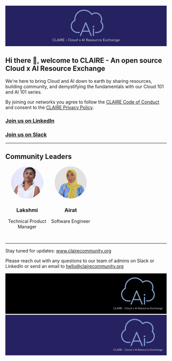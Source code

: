 
![v3 CLAIRE Temp CENTER banner - with INDIGO background](assets/claire_indigo_center_logo_banner_background.png)


## Hi there 👋, welcome to CLAIRE - An open source Cloud x AI Resource Exchange

We're here to bring Cloud and AI down to earth by sharing resources, building community, and demystifying the fundamentals with our Cloud 101 and AI 101 series. 

By joining our networks you agree to follow the [CLAIRE Code of Conduct](docs/claire_code_of_conduct.pdf) and consent to the [CLAIRE Privacy Policy](docs/claire_privacy_policy.pdf).

### [Join us on LinkedIn](https://www.linkedin.com/showcase/claire-hub/)

### [Join us on Slack](https://join.slack.com/t/clairecommunity/shared_invite/zt-2h5etzxd2-cwjZRFhY5XdI1~484u_L7A)

---
## Community Leaders

<div class="leaders-grid">
<div class="leader">
  <img src="assets/leaders/lakshmi.jpg" alt="Lakshmi">
  <h3>Lakshmi</h3>
  <p>Technical Product Manager</p>
</div>

<div class="leader">
  <img src="assets/leaders/airat.jpg" alt="Airat">
  <h3>Airat</h3>
  <p>Software Engineer</p>
</div>
</div>

<style>
.leaders-grid {
    display: flex;
    flex-wrap: wrap
}
.leader {
    width: 25%;
    margin: 0 1%;
    text-align: center;
    margin-bottom: 15px;
}
.leader img {
    width: 100px;
    height: 100px;
    border-radius: 50%;
}
@media screen and (max-width: 768px) {
    .leader {
        width: 100%;
    }
}
</style>

--- 

Stay tuned for updates: www.clairecommunity.org

Please reach out with any questions to our team of admins on Slack or LinkedIn or send an email to hello@clairecommunity.org
<!--

**Here are some ideas to get you started:**

🙋‍♀️ A short introduction - what is your organization all about?
🌈 Contribution guidelines - how can the community get involved?
👩‍💻 Useful resources - where can the community find your docs? Is there anything else the community should know?
🍿 Fun facts - what does your team eat for breakfast?
🧙 Remember, you can do mighty things with the power of [Markdown](https://docs.github.com/github/writing-on-github/getting-started-with-writing-and-formatting-on-github/basic-writing-and-formatting-syntax)
-->
![CLAIRE Temp Banner - with BLACK background](assets/claire_black_banner_background.png)
![CLAIRE Temp banner - with INDIGO background](assets/claire_indigo_banner_background.png)
